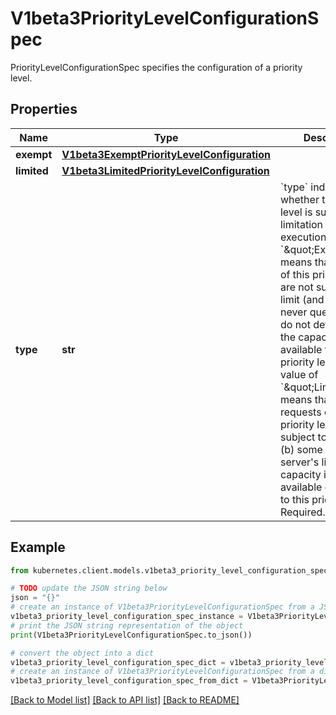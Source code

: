 # V1beta3PriorityLevelConfigurationSpec

PriorityLevelConfigurationSpec specifies the configuration of a priority level.

## Properties

Name | Type | Description | Notes
------------ | ------------- | ------------- | -------------
**exempt** | [**V1beta3ExemptPriorityLevelConfiguration**](V1beta3ExemptPriorityLevelConfiguration.md) |  | [optional] 
**limited** | [**V1beta3LimitedPriorityLevelConfiguration**](V1beta3LimitedPriorityLevelConfiguration.md) |  | [optional] 
**type** | **str** | &#x60;type&#x60; indicates whether this priority level is subject to limitation on request execution.  A value of &#x60;\&quot;Exempt\&quot;&#x60; means that requests of this priority level are not subject to a limit (and thus are never queued) and do not detract from the capacity made available to other priority levels.  A value of &#x60;\&quot;Limited\&quot;&#x60; means that (a) requests of this priority level _are_ subject to limits and (b) some of the server&#39;s limited capacity is made available exclusively to this priority level. Required. | 

## Example

```python
from kubernetes.client.models.v1beta3_priority_level_configuration_spec import V1beta3PriorityLevelConfigurationSpec

# TODO update the JSON string below
json = "{}"
# create an instance of V1beta3PriorityLevelConfigurationSpec from a JSON string
v1beta3_priority_level_configuration_spec_instance = V1beta3PriorityLevelConfigurationSpec.from_json(json)
# print the JSON string representation of the object
print(V1beta3PriorityLevelConfigurationSpec.to_json())

# convert the object into a dict
v1beta3_priority_level_configuration_spec_dict = v1beta3_priority_level_configuration_spec_instance.to_dict()
# create an instance of V1beta3PriorityLevelConfigurationSpec from a dict
v1beta3_priority_level_configuration_spec_from_dict = V1beta3PriorityLevelConfigurationSpec.from_dict(v1beta3_priority_level_configuration_spec_dict)
```
[[Back to Model list]](../README.md#documentation-for-models) [[Back to API list]](../README.md#documentation-for-api-endpoints) [[Back to README]](../README.md)


